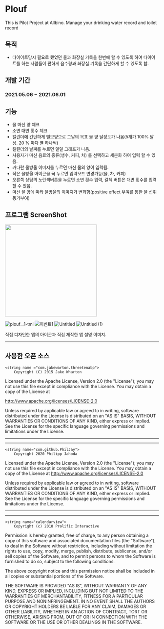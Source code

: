 # Plouf
This is Pilot Project at Allbino. Manage your drinking water record and toilet record

## 목적
- 다이어트당시 필요로 했었던 물과 화장실 기록을 한번에 할 수 있도록 하여 다이어트를 하는 사람들이 편하게 음수량과 화장실 기록을 간단하게 할 수 있도록 함.


## 개발 기간
### 2021.05.06 ~ 2021.06.01


## 기능
- 물 마신 양 체크
- 소변 대변 횟수 체크
- 캘린더에 간단하게 별모양으로 그날의 목표 물 양 달성도가 나옴(5개가 100% 달성. 20 % 마다 별 하나씩)
- 캘린더의 날짜를 누르면 일일 그래프가 나옴.
- 사용자가 마신 음료의 종류(생수, 커피, 차) 를 선택하고 세분화 하여 입력 할 수 있음.
- 커다란 물방울 이미지를 누르면 마신 물의 양이 입력됨.
- 작은 물방울 아이콘을 꾹 누르면 입력모드 변경가능(물, 차, 커피)
- 오른쪽 상담의 노란색버튼을 누르면 소변 횟수 입력, 갈색 버튼은 대변 횟수를 입력 할 수 있음.
- 마신 물 양에 따라 물방울의 이미지가 변화함(positive effect 부여를 통한 물 섭취 동기부여)


## 프로그램 ScreenShot
<img src="https://user-images.githubusercontent.com/46364839/131511332-0b50724e-3ced-4bb8-b82a-27b9bb633374.png" width="300" height="300">


![plouf__1-tmi](https://user-images.githubusercontent.com/46364839/131510764-178509eb-166b-4119-a181-e9fff2e7e3d9.png)
![이벤트1](https://user-images.githubusercontent.com/46364839/131510869-d126b5b0-37c6-4e2c-8491-1138babbfe0c.PNG)
![Untitled](https://user-images.githubusercontent.com/46364839/131510820-d9a33867-f421-43bd-92c3-3992d790d4a7.png)
![Untitled (1)](https://user-images.githubusercontent.com/46364839/131510924-489a9e67-7a80-4b27-b14d-70310a001fc0.png)

직접 디자인한 앱의 아이콘과 직접 제작한 앱 설명 이미지.

-----

## 사용한 오픈 소스
<?xml version="1.0" encoding="utf-8"?>
    <string name ="com.jakewarton.threetenabp">
        Copyright (C) 2015 Jake Wharton

Licensed under the Apache License, Version 2.0 (the "License");
you may not use this file except in compliance with the License.
You may obtain a copy of the License at

   http://www.apache.org/licenses/LICENSE-2.0

Unless required by applicable law or agreed to in writing, software
distributed under the License is distributed on an "AS IS" BASIS,
WITHOUT WARRANTIES OR CONDITIONS OF ANY KIND, either express or implied.
See the License for the specific language governing permissions and
limitations under the License.</string>


-----
-----


    <string name="com.github.PhilJay">
        Copyright 2020 Philipp Jahoda

Licensed under the Apache License, Version 2.0 (the "License");
        you may not use this file except in compliance with the License. You may obtain a copy of the License at
http://www.apache.org/licenses/LICENSE-2.0

Unless required by applicable law or agreed to in writing, software distributed under the License is distributed on an "AS IS" BASIS, WITHOUT WARRANTIES OR CONDITIONS OF ANY KIND, either express or implied. See the License for the specific language governing permissions and limitations under the License.
    </string>
    
    
-----
-----


    <string name="calendarview">
        Copyright (c) 2018 Prolific Interactive

Permission is hereby granted, free of charge, to any person obtaining a copy
of this software and associated documentation files (the "Software"), to deal
in the Software without restriction, including without limitation the rights
to use, copy, modify, merge, publish, distribute, sublicense, and/or sell
copies of the Software, and to permit persons to whom the Software is
furnished to do so, subject to the following conditions:

The above copyright notice and this permission notice shall be included in
all copies or substantial portions of the Software.

THE SOFTWARE IS PROVIDED "AS IS", WITHOUT WARRANTY OF ANY KIND, EXPRESS OR
IMPLIED, INCLUDING BUT NOT LIMITED TO THE WARRANTIES OF MERCHANTABILITY,
FITNESS FOR A PARTICULAR PURPOSE AND NONINFRINGEMENT. IN NO EVENT SHALL THE
AUTHORS OR COPYRIGHT HOLDERS BE LIABLE FOR ANY CLAIM, DAMAGES OR OTHER
LIABILITY, WHETHER IN AN ACTION OF CONTRACT, TORT OR OTHERWISE, ARISING FROM,
OUT OF OR IN CONNECTION WITH THE SOFTWARE OR THE USE OR OTHER DEALINGS IN
THE SOFTWARE.
    </string>
